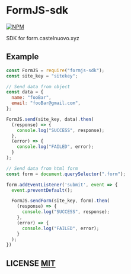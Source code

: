 # FormJS-sdk

[![NPM](https://img.shields.io/npm/v/formjs-sdk.svg)](https://www.npmjs.com/package/formjs-sdk)

SDK for form.castelnuovo.xyz

## Example

```javascript
const FormJS = require("formjs-sdk");
const site_key = "sitekey";

// Send data from object
const data = {
  name: "fooBar",
  email: "fooBar@gmail.com",
};

FormJS.send(site_key, data).then(
  (response) => {
    console.log("SUCCESS", response);
  },
  (error) => {
    console.log("FAILED", error);
  }
);

// Send data from html form
const form = document.querySelector(".form");

form.addEventListener('submit', event => {
  event.preventDefault();

  FormJS.sendForm(site_key, form).then(
    (response) => {
      console.log("SUCCESS", response);
    },
    (error) => {
      console.log("FAILED", error);
    }
  );
})
```

## LICENSE [MIT](LICENSE)
